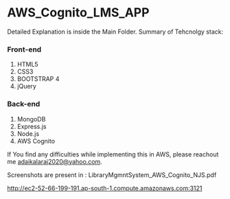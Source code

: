 # AWS_Cognito_LMS_APP
Detailed Explanation is inside the Main Folder.
Summary of Tehcnolgy stack:
### Front-end

1. HTML5
2. CSS3
3. BOOTSTRAP 4
4. jQuery

### Back-end

1. MongoDB
2. Express.js
3. Node.js
4. AWS Cognito

If You find any difficulties while implementing this in AWS, please reachout me adaikalaraj2020@yahoo.com.

Screenshots are present in : LibraryMgmntSystem_AWS_Cognito_NJS.pdf

http://ec2-52-66-199-191.ap-south-1.compute.amazonaws.com:3121

